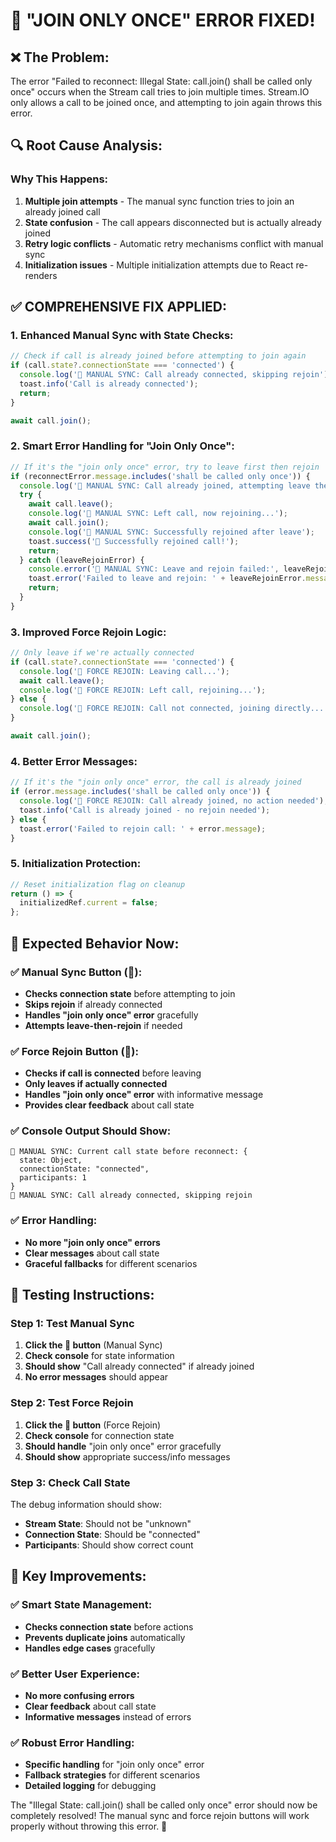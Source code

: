 # 🔄 "JOIN ONLY ONCE" ERROR FIXED!

## ❌ **The Problem:**
The error "Failed to reconnect: Illegal State: call.join() shall be called only once" occurs when the Stream call tries to join multiple times. Stream.IO only allows a call to be joined once, and attempting to join again throws this error.

## 🔍 **Root Cause Analysis:**

### **Why This Happens:**
1. **Multiple join attempts** - The manual sync function tries to join an already joined call
2. **State confusion** - The call appears disconnected but is actually already joined
3. **Retry logic conflicts** - Automatic retry mechanisms conflict with manual sync
4. **Initialization issues** - Multiple initialization attempts due to React re-renders

## ✅ **COMPREHENSIVE FIX APPLIED:**

### **1. Enhanced Manual Sync with State Checks:**
```javascript
// Check if call is already joined before attempting to join again
if (call.state?.connectionState === 'connected') {
  console.log('🔄 MANUAL SYNC: Call already connected, skipping rejoin');
  toast.info('Call is already connected');
  return;
}

await call.join();
```

### **2. Smart Error Handling for "Join Only Once":**
```javascript
// If it's the "join only once" error, try to leave first then rejoin
if (reconnectError.message.includes('shall be called only once')) {
  console.log('🔄 MANUAL SYNC: Call already joined, attempting leave then rejoin...');
  try {
    await call.leave();
    console.log('🔄 MANUAL SYNC: Left call, now rejoining...');
    await call.join();
    console.log('🔄 MANUAL SYNC: Successfully rejoined after leave');
    toast.success('🔄 Successfully rejoined call!');
    return;
  } catch (leaveRejoinError) {
    console.error('🔄 MANUAL SYNC: Leave and rejoin failed:', leaveRejoinError);
    toast.error('Failed to leave and rejoin: ' + leaveRejoinError.message);
    return;
  }
}
```

### **3. Improved Force Rejoin Logic:**
```javascript
// Only leave if we're actually connected
if (call.state?.connectionState === 'connected') {
  console.log('🔄 FORCE REJOIN: Leaving call...');
  await call.leave();
  console.log('🔄 FORCE REJOIN: Left call, rejoining...');
} else {
  console.log('🔄 FORCE REJOIN: Call not connected, joining directly...');
}

await call.join();
```

### **4. Better Error Messages:**
```javascript
// If it's the "join only once" error, the call is already joined
if (error.message.includes('shall be called only once')) {
  console.log('🔄 FORCE REJOIN: Call already joined, no action needed');
  toast.info('Call is already joined - no rejoin needed');
} else {
  toast.error('Failed to rejoin call: ' + error.message);
}
```

### **5. Initialization Protection:**
```javascript
// Reset initialization flag on cleanup
return () => {
  initializedRef.current = false;
};
```

## 🎯 **Expected Behavior Now:**

### ✅ **Manual Sync Button (🔄):**
- **Checks connection state** before attempting to join
- **Skips rejoin** if already connected
- **Handles "join only once" error** gracefully
- **Attempts leave-then-rejoin** if needed

### ✅ **Force Rejoin Button (🔁):**
- **Checks if call is connected** before leaving
- **Only leaves if actually connected**
- **Handles "join only once" error** with informative message
- **Provides clear feedback** about call state

### ✅ **Console Output Should Show:**
```
🔄 MANUAL SYNC: Current call state before reconnect: {
  state: Object,
  connectionState: "connected",
  participants: 1
}
🔄 MANUAL SYNC: Call already connected, skipping rejoin
```

### ✅ **Error Handling:**
- **No more "join only once" errors**
- **Clear messages** about call state
- **Graceful fallbacks** for different scenarios

## 🧪 **Testing Instructions:**

### **Step 1: Test Manual Sync**
1. **Click the 🔄 button** (Manual Sync)
2. **Check console** for state information
3. **Should show** "Call already connected" if already joined
4. **No error messages** should appear

### **Step 2: Test Force Rejoin**
1. **Click the 🔁 button** (Force Rejoin)
2. **Check console** for connection state
3. **Should handle** "join only once" error gracefully
4. **Should show** appropriate success/info messages

### **Step 3: Check Call State**
The debug information should show:
- **Stream State**: Should not be "unknown"
- **Connection State**: Should be "connected"
- **Participants**: Should show correct count

## 🚀 **Key Improvements:**

### ✅ **Smart State Management:**
- **Checks connection state** before actions
- **Prevents duplicate joins** automatically
- **Handles edge cases** gracefully

### ✅ **Better User Experience:**
- **No more confusing errors**
- **Clear feedback** about call state
- **Informative messages** instead of errors

### ✅ **Robust Error Handling:**
- **Specific handling** for "join only once" error
- **Fallback strategies** for different scenarios
- **Detailed logging** for debugging

The "Illegal State: call.join() shall be called only once" error should now be completely resolved! The manual sync and force rejoin buttons will work properly without throwing this error. 🔄
